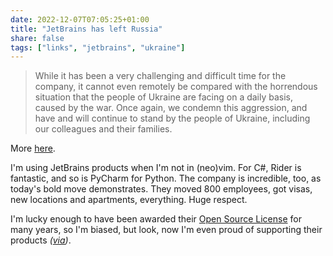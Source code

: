 ```yaml
---
date: 2022-12-07T07:05:25+01:00
title: "JetBrains has left Russia"
share: false
tags: ["links", "jetbrains", "ukraine"]
---
```

> While it has been a very challenging and difficult time for the company, it
> cannot even remotely be compared with the horrendous situation that the
> people of Ukraine are facing on a daily basis, caused by the war. Once again,
> we condemn this aggression, and have and will continue to stand by the people
> of Ukraine, including our colleagues and their families. 

More [here][1].

I'm using JetBrains products when I'm not in (neo)vim. For C#, Rider is
fantastic, and so is PyCharm for Python. The company is incredible, too, as
today's bold move demonstrates. They moved 800 employees, got visas, new
locations and apartments, everything. Huge respect. 

I'm lucky enough to have been awarded their [Open Source License][2] for many
years, so I'm biased, but look, now I'm even proud of supporting their products
*([via][3])*.



 [1]: https://blog.jetbrains.com/blog/2022/12/06/update-on-jetbrains-statement-on-ukraine/
 [2]: https://www.jetbrains.com/community/opensource/#support
 [3]: https://social.telemetrydeck.com/@daniel/109472601034214313
 [rss]: https://nicolaiarocci.com/index.xml
 [tw]: http://twitter.com/nicolaiarocci
 [nl]: https://buttondown.email/nicolaiarocci
